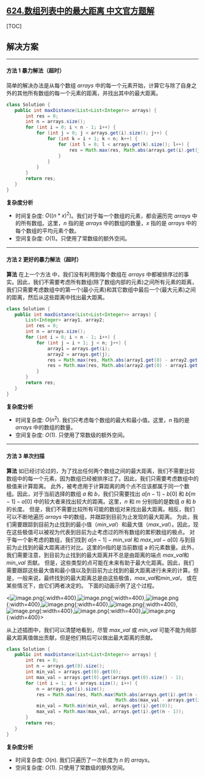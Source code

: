 ## [624.数组列表中的最大距离 中文官方题解](https://leetcode.cn/problems/maximum-distance-in-arrays/solutions/100000/shu-zu-lie-biao-zhong-de-zui-da-ju-chi-b-f9x4)
[TOC]
 ## 解决方案

---
 #### 方法 1 暴力解法（超时）
 简单的解决办法是从每个数组 $arrays$ 中的每一个元素开始，计算它与除了自身之外的其他所有数组的每一个元素的距离，并找出其中的最大距离。
 ```Java [solution]
class Solution {
    public int maxDistance(List<List<Integer>> arrays) {
        int res = 0;
        int n = arrays.size();
        for (int i = 0; i < n - 1; i++) {
            for (int j = 0; j < arrays.get(i).size(); j++) {
                for (int k = i + 1; k < n; k++) {
                    for (int l = 0; l < arrays.get(k).size(); l++) {
                        res = Math.max(res, Math.abs(arrays.get(i).get(j) - arrays.get(k).get(l)));
                    }
                }
            }
        }
        return res;
    }
}
 ```


 **复杂度分析**
 * 时间复杂度: $O((n*x)^2)$。我们对于每一个数组的元素，都会遍历完 $arrays$ 中的所有数组。这里，$n$ 指的是 $arrays$ 中的数组的数量，$x$ 指的是 $arrays$ 中的每个数组的平均元素个数。
 * 空间复杂度: $O(1)$。只使用了常数级的额外空间。

---
 #### 方法 2 更好的暴力解法（超时）
 **算法**
 在上一个方法 中，我们没有利用到每个数组在 $arrays$ 中都被排序过的事实。因此，我们不需要考虑所有数组(除了数组内部的元素)之间所有元素的距离，我们只需要考虑数组中的第一个(最小元素)和其它数组中最后一个(最大元素)之间的距离，然后从这些距离中找出最大距离。
 ```Java [solution]
class Solution {
    public int maxDistance(List<List<Integer>> arrays) {
        List<Integer> array1, array2;
        int res = 0;
        int n = arrays.size();
        for (int i = 0; i < n - 1; i++) {
            for (int j = i + 1; j < n; j++) {
                array1 = arrays.get(i);
                array2 = arrays.get(j);
                res = Math.max(res, Math.abs(array1.get(0) - array2.get(array2.size() - 1)));
                res = Math.max(res, Math.abs(array2.get(0) - array1.get(array1.size() - 1)));
            }
        }
        return res;
    }
}
 ```


 **复杂度分析**
 * 时间复杂度: $O(n^2)$. 我们只考虑每个数组的最大和最小值。这里，$n$ 指的是 $arrays$ 中的数组的数量。
 * 空间复杂度: $O(1)$. 只使用了常数级的额外空间。

---
 #### 方法 3 单次扫描
 **算法**
 如已经讨论过的，为了找出任何两个数组之间的最大距离，我们不需要比较数组中的每一个元素，因为数组已经被排序过了。因此，我们只需要考虑数组中的极值来计算距离。
 此外，被考虑用于计算距离的两个点不应该都属于同一个数组。因此，对于当前选择的数组 $a$ 和 $b$，我们只需要找出 $a[n-1]-b[0]$ 和  $b[m-1]-a[0]$ 中的较大者来找出较大的距离。这里，$n$ 和 $m$ 分别指的是数组 $a$ 和 $b$ 的长度。
 但是，我们不需要比较所有可能的数组对来找出最大距离。相反，我们可以不断地遍历 $arrays$ 中的数组，并跟踪到目前为止发现的最大距离。
 为此，我们需要跟踪到目前为止找到的最小值（$min\_val$）和最大值（$max\_val$）。因此，现在这些极值可以被视为代表到目前为止考虑过的所有数组的累积数组的极点。
 对于每一个新考虑的数组，我们找到 $a[n-1]-min\_val$ 和 $max\_val - a[0]$ 与到目前为止找到的最大距离进行对比。这里的$n$指的是当前数组 a 的元素数量。此外，我们需要注意，到目前为止找到的最大距离并不总是由距离的端点 $max\_val$和$min\_val$ 贡献。
 但是，这些类型的点可能在未来有助于最大化距离。因此，我们需要跟踪这些最大值和最小值以及到目前为止找到的最大距离进行未来的计算。但是，一般来说，最终找到的最大距离总是由这些极值，$max\_val$和$min\_val$， 或在某些情况下，由它们两者决定的。
 下面的动画示例了这个过程。

 <![image.png](https://pic.leetcode.cn/1692167765-hilENt-image.png){:width=400},![image.png](https://pic.leetcode.cn/1692167769-cujEAb-image.png){:width=400},![image.png](https://pic.leetcode.cn/1692167772-itJXCF-image.png){:width=400},![image.png](https://pic.leetcode.cn/1692167775-USVVRG-image.png){:width=400},![image.png](https://pic.leetcode.cn/1692167778-WVCzZz-image.png){:width=400},![image.png](https://pic.leetcode.cn/1692167781-KYsevs-image.png){:width=400},![image.png](https://pic.leetcode.cn/1692167784-zYLNqn-image.png){:width=400},![image.png](https://pic.leetcode.cn/1692167787-YSNJta-image.png){:width=400}>

 从上述插图中，我们可以清楚地看到，尽管 $max\_val$ 或 $min\_val$ 可能不能为局部最大距离值做出贡献，但是他们稍后可以做出最大距离的贡献。
 ```Java [solution]
class Solution {
    public int maxDistance(List<List<Integer>> arrays) {
        int res = 0;
        int n = arrays.get(0).size();
        int min_val = arrays.get(0).get(0);
        int max_val = arrays.get(0).get(arrays.get(0).size() - 1);
        for (int i = 1; i < arrays.size(); i++) {
            n = arrays.get(i).size();
            res = Math.max(res, Math.max(Math.abs(arrays.get(i).get(n - 1) - min_val), 
                                         Math.abs(max_val - arrays.get(i).get(0))));
            min_val = Math.min(min_val, arrays.get(i).get(0));
            max_val = Math.max(max_val, arrays.get(i).get(n - 1));
        }
        return res;
    }
}
 ```


 **复杂度分析**
 * 时间复杂度: $O(n)$. 我们只遍历了一次长度为 $n$ 的 $arrays$。
 * 空间复杂度: $O(1)$. 只使用了常数级的额外空间。
